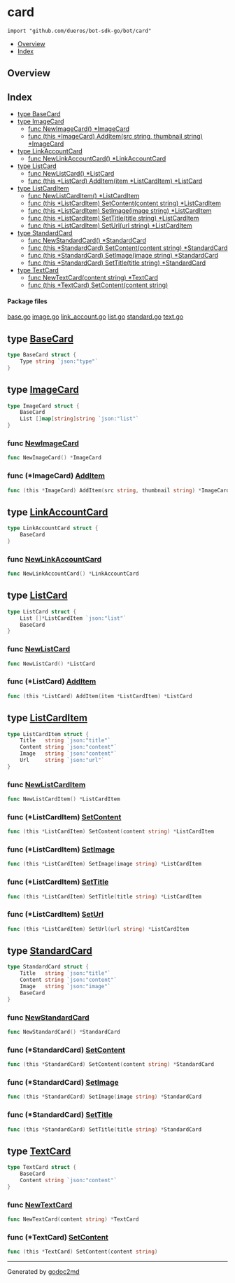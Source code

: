 

# card
`import "github.com/dueros/bot-sdk-go/bot/card"`

* [Overview](#pkg-overview)
* [Index](#pkg-index)

## <a name="pkg-overview">Overview</a>



## <a name="pkg-index">Index</a>
* [type BaseCard](#BaseCard)
* [type ImageCard](#ImageCard)
  * [func NewImageCard() *ImageCard](#NewImageCard)
  * [func (this *ImageCard) AddItem(src string, thumbnail string) *ImageCard](#ImageCard.AddItem)
* [type LinkAccountCard](#LinkAccountCard)
  * [func NewLinkAccountCard() *LinkAccountCard](#NewLinkAccountCard)
* [type ListCard](#ListCard)
  * [func NewListCard() *ListCard](#NewListCard)
  * [func (this *ListCard) AddItem(item *ListCardItem) *ListCard](#ListCard.AddItem)
* [type ListCardItem](#ListCardItem)
  * [func NewListCardItem() *ListCardItem](#NewListCardItem)
  * [func (this *ListCardItem) SetContent(content string) *ListCardItem](#ListCardItem.SetContent)
  * [func (this *ListCardItem) SetImage(image string) *ListCardItem](#ListCardItem.SetImage)
  * [func (this *ListCardItem) SetTitle(title string) *ListCardItem](#ListCardItem.SetTitle)
  * [func (this *ListCardItem) SetUrl(url string) *ListCardItem](#ListCardItem.SetUrl)
* [type StandardCard](#StandardCard)
  * [func NewStandardCard() *StandardCard](#NewStandardCard)
  * [func (this *StandardCard) SetContent(content string) *StandardCard](#StandardCard.SetContent)
  * [func (this *StandardCard) SetImage(image string) *StandardCard](#StandardCard.SetImage)
  * [func (this *StandardCard) SetTitle(title string) *StandardCard](#StandardCard.SetTitle)
* [type TextCard](#TextCard)
  * [func NewTextCard(content string) *TextCard](#NewTextCard)
  * [func (this *TextCard) SetContent(content string)](#TextCard.SetContent)


#### <a name="pkg-files">Package files</a>
[base.go](/src/github.com/dueros/bot-sdk-go/bot/card/base.go) [image.go](/src/github.com/dueros/bot-sdk-go/bot/card/image.go) [link_account.go](/src/github.com/dueros/bot-sdk-go/bot/card/link_account.go) [list.go](/src/github.com/dueros/bot-sdk-go/bot/card/list.go) [standard.go](/src/github.com/dueros/bot-sdk-go/bot/card/standard.go) [text.go](/src/github.com/dueros/bot-sdk-go/bot/card/text.go) 






## <a name="BaseCard">type</a> [BaseCard](/src/target/base.go?s=14:65#L3)
``` go
type BaseCard struct {
    Type string `json:"type"`
}
```









## <a name="ImageCard">type</a> [ImageCard](/src/target/image.go?s=14:89#L3)
``` go
type ImageCard struct {
    BaseCard
    List []map[string]string `json:"list"`
}
```






### <a name="NewImageCard">func</a> [NewImageCard](/src/target/image.go?s=91:121#L8)
``` go
func NewImageCard() *ImageCard
```




### <a name="ImageCard.AddItem">func</a> (\*ImageCard) [AddItem](/src/target/image.go?s=183:254#L14)
``` go
func (this *ImageCard) AddItem(src string, thumbnail string) *ImageCard
```



## <a name="LinkAccountCard">type</a> [LinkAccountCard](/src/target/link_account.go?s=14:55#L3)
``` go
type LinkAccountCard struct {
    BaseCard
}
```






### <a name="NewLinkAccountCard">func</a> [NewLinkAccountCard](/src/target/link_account.go?s=57:99#L7)
``` go
func NewLinkAccountCard() *LinkAccountCard
```




## <a name="ListCard">type</a> [ListCard](/src/target/list.go?s=654:724#L35)
``` go
type ListCard struct {
    List []*ListCardItem `json:"list"`
    BaseCard
}
```






### <a name="NewListCard">func</a> [NewListCard](/src/target/list.go?s=726:754#L40)
``` go
func NewListCard() *ListCard
```




### <a name="ListCard.AddItem">func</a> (\*ListCard) [AddItem](/src/target/list.go?s=814:873#L46)
``` go
func (this *ListCard) AddItem(item *ListCardItem) *ListCard
```



## <a name="ListCardItem">type</a> [ListCardItem](/src/target/list.go?s=14:168#L3)
``` go
type ListCardItem struct {
    Title   string `json:"title"`
    Content string `json:"content"`
    Image   string `json:"content"`
    Url     string `json:"url"`
}
```






### <a name="NewListCardItem">func</a> [NewListCardItem](/src/target/list.go?s=170:206#L10)
``` go
func NewListCardItem() *ListCardItem
```




### <a name="ListCardItem.SetContent">func</a> (\*ListCardItem) [SetContent](/src/target/list.go?s=351:417#L20)
``` go
func (this *ListCardItem) SetContent(content string) *ListCardItem
```



### <a name="ListCardItem.SetImage">func</a> (\*ListCardItem) [SetImage](/src/target/list.go?s=460:522#L25)
``` go
func (this *ListCardItem) SetImage(image string) *ListCardItem
```



### <a name="ListCardItem.SetTitle">func</a> (\*ListCardItem) [SetTitle](/src/target/list.go?s=250:312#L15)
``` go
func (this *ListCardItem) SetTitle(title string) *ListCardItem
```



### <a name="ListCardItem.SetUrl">func</a> (\*ListCardItem) [SetUrl](/src/target/list.go?s=561:619#L30)
``` go
func (this *ListCardItem) SetUrl(url string) *ListCardItem
```



## <a name="StandardCard">type</a> [StandardCard](/src/target/standard.go?s=14:147#L3)
``` go
type StandardCard struct {
    Title   string `json:"title"`
    Content string `json:"content"`
    Image   string `json:"image"`
    BaseCard
}
```






### <a name="NewStandardCard">func</a> [NewStandardCard](/src/target/standard.go?s=149:185#L10)
``` go
func NewStandardCard() *StandardCard
```




### <a name="StandardCard.SetContent">func</a> (\*StandardCard) [SetContent](/src/target/standard.go?s=354:420#L21)
``` go
func (this *StandardCard) SetContent(content string) *StandardCard
```



### <a name="StandardCard.SetImage">func</a> (\*StandardCard) [SetImage](/src/target/standard.go?s=463:525#L26)
``` go
func (this *StandardCard) SetImage(image string) *StandardCard
```



### <a name="StandardCard.SetTitle">func</a> (\*StandardCard) [SetTitle](/src/target/standard.go?s=253:315#L16)
``` go
func (this *StandardCard) SetTitle(title string) *StandardCard
```



## <a name="TextCard">type</a> [TextCard](/src/target/text.go?s=14:81#L3)
``` go
type TextCard struct {
    BaseCard
    Content string `json:"content"`
}
```






### <a name="NewTextCard">func</a> [NewTextCard](/src/target/text.go?s=83:125#L8)
``` go
func NewTextCard(content string) *TextCard
```




### <a name="TextCard.SetContent">func</a> (\*TextCard) [SetContent](/src/target/text.go?s=210:258#L15)
``` go
func (this *TextCard) SetContent(content string)
```







- - -
Generated by [godoc2md](http://godoc.org/github.com/davecheney/godoc2md)

